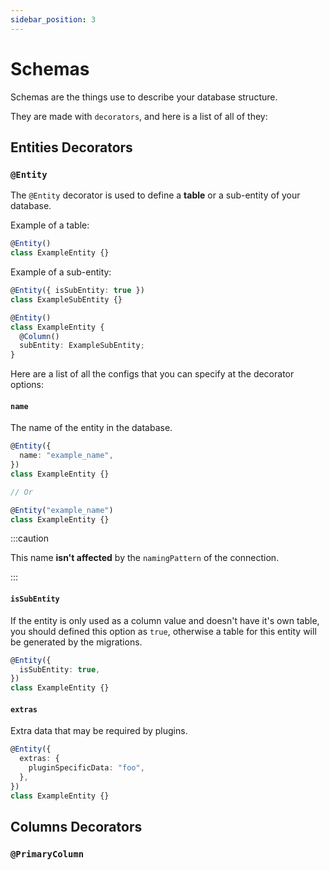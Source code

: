 ```yaml
---
sidebar_position: 3
---
```


# Schemas

Schemas are the things use to describe your database structure.

They are made with `decorators`, and here is a list of all of they:

## Entities Decorators

### `@Entity`

The `@Entity` decorator is used to define a **table** or a sub-entity of your database.

Example of a table:

```ts
@Entity()
class ExampleEntity {}
```

Example of a sub-entity:

```ts
@Entity({ isSubEntity: true })
class ExampleSubEntity {}

@Entity()
class ExampleEntity {
  @Column()
  subEntity: ExampleSubEntity;
}
```

Here are a list of all the configs that you can specify at the decorator options:

#### `name`

The name of the entity in the database.

```ts
@Entity({
  name: "example_name",
})
class ExampleEntity {}

// Or

@Entity("example_name")
class ExampleEntity {}
```

:::caution

This name **isn't affected** by the `namingPattern` of the connection.

:::

#### `isSubEntity`

If the entity is only used as a column value and doesn't have it's own table, you should defined this option as `true`, otherwise a table for this entity will be generated by the migrations.

```ts
@Entity({
  isSubEntity: true,
})
class ExampleEntity {}
```

#### `extras`

Extra data that may be required by plugins.

```ts
@Entity({
  extras: {
    pluginSpecificData: "foo",
  },
})
class ExampleEntity {}
```

## Columns Decorators

### `@PrimaryColumn`
